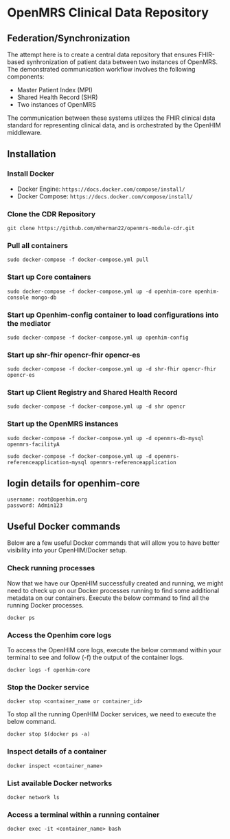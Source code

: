# OpenMRS Clinical Data Repository 
## Federation/Synchronization
The attempt here is to create a central data repository that ensures FHIR-based synhronization of patient data between two instances of OpenMRS. The demonstrated communication workflow involves the following components:
- Master Patient Index (MPI)
- Shared Health Record (SHR)
- Two instances of OpenMRS

The communication between these systems utilizes the FHIR clinical data standard for representing clinical data, and is orchestrated by the OpenHIM middleware.

## Installation
### Install Docker
- Docker Engine: `https://docs.docker.com/compose/install/`
- Docker Compose: `https://docs.docker.com/compose/install/`

### Clone the CDR Repository
`git clone https://github.com/mherman22/openmrs-module-cdr.git`

### Pull all containers
`sudo docker-compose -f docker-compose.yml pull`

### Start up Core containers
```
sudo docker-compose -f docker-compose.yml up -d openhim-core openhim-console mongo-db
```

### Start up Openhim-config container to load configurations into the mediator
```
sudo docker-compose -f docker-compose.yml up openhim-config
```

### Start up shr-fhir opencr-fhir opencr-es
```
sudo docker-compose -f docker-compose.yml up -d shr-fhir opencr-fhir opencr-es
```

### Start up Client Registry and Shared Health Record
```
sudo docker-compose -f docker-compose.yml up -d shr opencr
```

### Start up the OpenMRS instances
 ```
sudo docker-compose -f docker-compose.yml up -d openmrs-db-mysql openmrs-facilityA
```
```
sudo docker-compose -f docker-compose.yml up -d openmrs-referenceapplication-mysql openmrs-referenceapplication
```

## login details for openhim-core 

```
username: root@openhim.org
password: Admin123
```

## Useful Docker commands
Below are a few useful Docker commands that will allow you to have better visibility into your OpenHIM/Docker setup.

### Check running processes
Now that we have our OpenHIM successfully created and running, we might need to check up on our Docker processes running to find some additional metadata on our containers. Execute the below command to find all the running Docker processes.

```
docker ps
```
### Access the Openhim core logs
To access the OpenHIM core logs, execute the below command within your terminal to see and follow (-f) the output of the container logs.

```
docker logs -f openhim-core
```
### Stop the Docker service

```
docker stop <container_name or container_id>
```

To stop all the running OpenHIM Docker services, we need to execute the below command.

```
docker stop $(docker ps -a)
```

### Inspect details of a container

```
docker inspect <container_name>
```

### List available Docker networks

```
docker network ls
```

### Access a terminal within a running container

```
docker exec -it <container_name> bash
```
